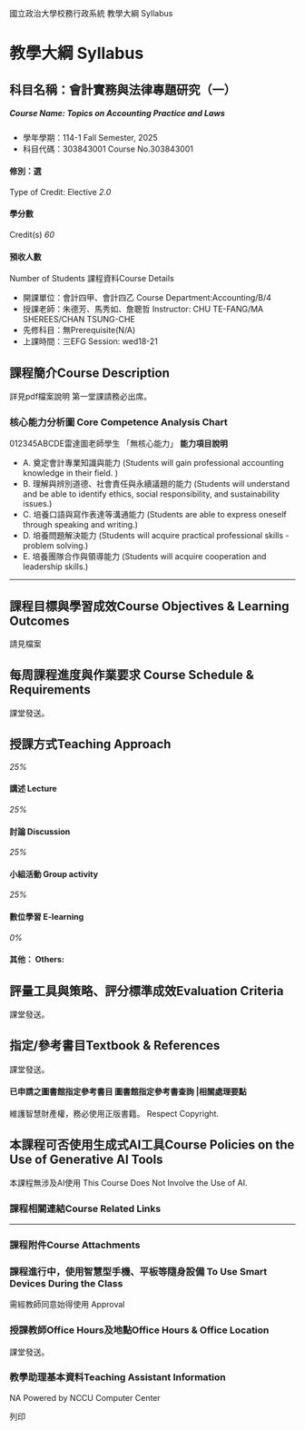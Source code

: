 國立政治大學校務行政系統 教學大綱 Syllabus
# 教學大綱 Syllabus
##  科目名稱：會計實務與法律專題研究（一）
#####  Course Name: Topics on Accounting Practice and Laws
  * 學年學期：114-1 Fall Semester, 2025 
  * 科目代碼：303843001 Course No.303843001


#### 修別：選
Type of Credit: Elective 
_2.0_
#### 學分數
Credit(s)
_60_
#### 預收人數
Number of Students
課程資料Course Details
  * 開課單位：會計四甲、會計四乙 Course Department:Accounting/B/4 
  * 授課老師：朱德芳、馬秀如、詹聰哲 Instructor: CHU TE-FANG/MA SHEREES/CHAN TSUNG-CHE 
  * 先修科目：無Prerequisite(N/A)
  * 上課時間：三EFG Session: wed18-21 


##  課程簡介Course Description
詳見pdf檔案說明
第一堂課請務必出席。
###  核心能力分析圖 Core Competence Analysis Chart
012345ABCDE雷達圖老師學生
「無核心能力」 
**能力項目說明**
  * A. 奠定會計專業知識與能力 (Students will gain professional accounting knowledge in their field. )
  * B. 理解與辨別道德、社會責任與永續議題的能力 (Students will understand and be able to identify ethics, social responsibility, and sustainability issues.)
  * C. 培養口語與寫作表達等溝通能力 (Students are able to express oneself through speaking and writing.)
  * D. 培養問題解決能力 (Students will acquire practical professional skills - problem solving.)
  * E. 培養團隊合作與領導能力 (Students will acquire cooperation and leadership skills.)


* * *
##  課程目標與學習成效Course Objectives & Learning Outcomes 
請見檔案
##  每周課程進度與作業要求 Course Schedule & Requirements
課堂發送。
##  授課方式Teaching Approach
_25%_
####  講述 Lecture
_25%_
####  討論 Discussion
_25%_
####  小組活動 Group activity
_25%_
####  數位學習 E-learning
_0%_
####  其他： Others:
##  評量工具與策略、評分標準成效Evaluation Criteria
課堂發送。
##  指定/參考書目Textbook & References
課堂發送。
####  已申請之圖書館指定參考書目  圖書館指定參考書查詢 |相關處理要點
維護智慧財產權，務必使用正版書籍。 Respect Copyright.
##  本課程可否使用生成式AI工具Course Policies on the Use of Generative AI Tools
本課程無涉及AI使用 This Course Does Not Involve the Use of AI.
###  課程相關連結Course Related Links
* * *
###  課程附件Course Attachments
###  課程進行中，使用智慧型手機、平板等隨身設備 To Use Smart Devices During the Class
需經教師同意始得使用  Approval
###  授課教師Office Hours及地點Office Hours & Office Location
課堂發送。
###  教學助理基本資料Teaching Assistant Information
NA
Powered by NCCU Computer Center
  
列印
